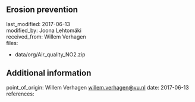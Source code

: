 ## Erosion prevention

last_modified: 2017-06-13  
modified_by: Joona Lehtomäki  
received_from: Willem Verhagen  
files:  
  - data/org/Air_quality_NO2.zip  

## Additional information

point_of_origin: Willem Verhagen <willem.verhagen@vu.nl>
date: 2017-06-13
references:
